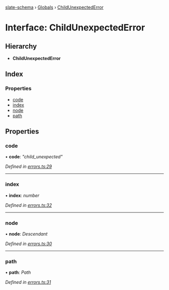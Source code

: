 [slate-schema](../README.md) › [Globals](../globals.md) › [ChildUnexpectedError](childunexpectederror.md)

# Interface: ChildUnexpectedError

## Hierarchy

* **ChildUnexpectedError**

## Index

### Properties

* [code](childunexpectederror.md#code)
* [index](childunexpectederror.md#index)
* [node](childunexpectederror.md#node)
* [path](childunexpectederror.md#path)

## Properties

###  code

• **code**: *"child_unexpected"*

*Defined in [errors.ts:29](https://github.com/DamareYoh/slate/blob/26e8a411/packages/slate-schema/src/errors.ts#L29)*

___

###  index

• **index**: *number*

*Defined in [errors.ts:32](https://github.com/DamareYoh/slate/blob/26e8a411/packages/slate-schema/src/errors.ts#L32)*

___

###  node

• **node**: *Descendant*

*Defined in [errors.ts:30](https://github.com/DamareYoh/slate/blob/26e8a411/packages/slate-schema/src/errors.ts#L30)*

___

###  path

• **path**: *Path*

*Defined in [errors.ts:31](https://github.com/DamareYoh/slate/blob/26e8a411/packages/slate-schema/src/errors.ts#L31)*
